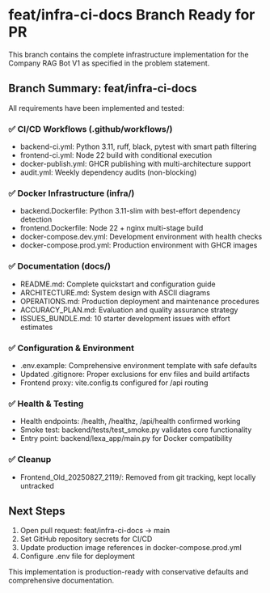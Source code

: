 # feat/infra-ci-docs Branch Ready for PR

This branch contains the complete infrastructure implementation for the Company RAG Bot V1 as specified in the problem statement.

## Branch Summary: feat/infra-ci-docs

All requirements have been implemented and tested:

### ✅ CI/CD Workflows (.github/workflows/)
- backend-ci.yml: Python 3.11, ruff, black, pytest with smart path filtering
- frontend-ci.yml: Node 22 build with conditional execution
- docker-publish.yml: GHCR publishing with multi-architecture support
- audit.yml: Weekly dependency audits (non-blocking)

### ✅ Docker Infrastructure (infra/)
- backend.Dockerfile: Python 3.11-slim with best-effort dependency detection
- frontend.Dockerfile: Node 22 + nginx multi-stage build
- docker-compose.dev.yml: Development environment with health checks
- docker-compose.prod.yml: Production environment with GHCR images

### ✅ Documentation (docs/)
- README.md: Complete quickstart and configuration guide
- ARCHITECTURE.md: System design with ASCII diagrams
- OPERATIONS.md: Production deployment and maintenance procedures
- ACCURACY_PLAN.md: Evaluation and quality assurance strategy
- ISSUES_BUNDLE.md: 10 starter development issues with effort estimates

### ✅ Configuration & Environment
- .env.example: Comprehensive environment template with safe defaults
- Updated .gitignore: Proper exclusions for env files and build artifacts
- Frontend proxy: vite.config.ts configured for /api routing

### ✅ Health & Testing
- Health endpoints: /health, /healthz, /api/health confirmed working
- Smoke test: backend/tests/test_smoke.py validates core functionality
- Entry point: backend/lexa_app/main.py for Docker compatibility

### ✅ Cleanup
- Frontend_Old_20250827_2119/: Removed from git tracking, kept locally untracked

## Next Steps
1. Open pull request: feat/infra-ci-docs → main
2. Set GitHub repository secrets for CI/CD
3. Update production image references in docker-compose.prod.yml
4. Configure .env file for deployment

This implementation is production-ready with conservative defaults and comprehensive documentation.